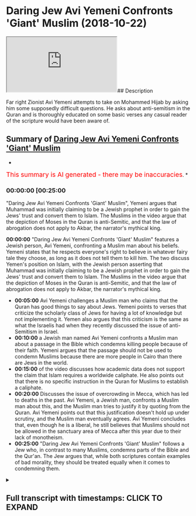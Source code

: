 # Daring Jew Avi Yemeni Confronts 'Giant' Muslim (2018-10-22)

<iframe loading='lazy' src='https://www.youtube.com/embed/h7Ak2oqNtQk'></iframe>## Description

Far right Zionist Avi Yemeni attempts to take on Mohammed Hijab by asking him some supposedly difficult questions. He asks about anti-semitism in the Quran and is thoroughly educated on some basic verses any casual reader of the scripture would have been aware of.

## Summary of [Daring Jew Avi Yemeni Confronts 'Giant' Muslim](https://www.youtube.com/watch?v=h7Ak2oqNtQk)

*

<span style="color:red; font-size:125%">This summary is AI generated - there may be inaccuracies</span>. *

### <a onclick="modifyYTiframeseektime('1500')">00:00:00 [00:25:00</a>

"Daring Jew Avi Yemeni Confronts 'Giant' Muslim", Yemeni argues that Muhammad was initially claiming to be a Jewish prophet in order to gain the Jews' trust and convert them to Islam. The Muslims in the video argue that the depiction of Moses in the Quran is anti-Semitic, and that the law of abrogation does not apply to Akbar, the narrator's mythical king.

**<a onclick="modifyYTiframeseektime('0')">00:00:00</a>**  "Daring Jew Avi Yemeni Confronts 'Giant' Muslim" features a Jewish person, Avi Yemeni, confronting a Muslim man about his beliefs. Yemeni states that he respects everyone's right to believe in whatever fairy tale they choose, as long as it does not tell them to kill him. The two discuss Yemen's position on Islam, with the Jewish person asserting that Muhammad was initially claiming to be a Jewish prophet in order to gain the Jews' trust and convert them to Islam. The Muslims in the video argue that the depiction of Moses in the Quran is anti-Semitic, and that the law of abrogation does not apply to Akbar, the narrator's mythical king.

* **<a onclick="modifyYTiframeseektime('300')">00:05:00</a>**  Avi Yemeni challenges a Muslim man who claims that the Quran has good things to say about Jews. Yemeni points to verses that criticize the scholarly class of Jews for having a lot of knowledge but not implementing it. Yemen also argues that this criticism is the same as what the Israelis had when they recently discussed the issue of anti-Semitism in Israel.
* **<a onclick="modifyYTiframeseektime('600')">00:10:00</a>**  a Jewish man named Avi Yemeni confronts a Muslim man about a passage in the Bible which condemns killing people because of their faith. Yemeni argues that the passage should not be used to condemn Muslims because there are more people in Cairo than there are Jews in the world.
* **<a onclick="modifyYTiframeseektime('900')">00:15:00</a>** of the video discusses how academic data does not support the claim that Islam requires a worldwide caliphate. He also points out that there is no specific instruction in the Quran for Muslims to establish a caliphate.
* **<a onclick="modifyYTiframeseektime('1200')">00:20:00</a>** Discusses the issue of overcrowding in Mecca, which has led to deaths in the past. Avi Yemeni, a Jewish man, confronts a Muslim man about this, and the Muslim man tries to justify it by quoting from the Quran. Avi Yemeni points out that this justification doesn't hold up under scrutiny, and the Muslim man eventually agrees. Avi Yemeni concludes that, even though he is a liberal, he still believes that Muslims should not be allowed in the sanctuary area of Mecca after this year due to their lack of monotheism.
* **<a onclick="modifyYTiframeseektime('1500')">00:25:00</a>**  "Daring Jew Avi Yemeni Confronts 'Giant' Muslim" follows a Jew who, in contrast to many Muslims, condemns parts of the Bible and the Qur'an. The Jew argues that, while both scriptures contain examples of bad morality, they should be treated equally when it comes to condemning them.

<details><summary><h2>Full transcript with timestamps: CLICK TO EXPAND</h2></summary>

<a onclick="modifyYTiframeseektime('8)')">0:00:08 okay sorry lame or um so yeah okay I've</a>
<a onclick="modifyYTiframeseektime('12)')">0:00:12 asked him a question yeah talk about one</a>
<a onclick="modifyYTiframeseektime('15)')">0:00:15 aspect I'm proud of my culture excellent</a>
<a onclick="modifyYTiframeseektime('17)')">0:00:17 time believe in God alright so you're so</a>
<a onclick="modifyYTiframeseektime('19)')">0:00:19 you're your Jewish person why not you're</a>
<a onclick="modifyYTiframeseektime('22)')">0:00:22 your Jew by I I respect everybody's</a>
<a onclick="modifyYTiframeseektime('26)')">0:00:26 right to believe him whatever fairy tale</a>
<a onclick="modifyYTiframeseektime('28)')">0:00:28 as long as your fairy tale doesn't tell</a>
<a onclick="modifyYTiframeseektime('30)')">0:00:30 you to kill me no problem so okay I</a>
<a onclick="modifyYTiframeseektime('33)')">0:00:33 haven't got a problem with that now I</a>
<a onclick="modifyYTiframeseektime('35)')">0:00:35 know where you are in terms of morality</a>
<a onclick="modifyYTiframeseektime('37)')">0:00:37 so in terms of objective morality we</a>
<a onclick="modifyYTiframeseektime('40)')">0:00:40 can't say that you have a definite set</a>
<a onclick="modifyYTiframeseektime('43)')">0:00:43 of moral principles that you adhere to</a>
<a onclick="modifyYTiframeseektime('46)')">0:00:46 or do you within judeo-christian values</a>
<a onclick="modifyYTiframeseektime('49)')">0:00:49 yep</a>
<a onclick="modifyYTiframeseektime('49)')">0:00:49 okay so you do accept for example the</a>
<a onclick="modifyYTiframeseektime('52)')">0:00:52 Old Testament as as divinely inspired on</a>
<a onclick="modifyYTiframeseektime('55)')">0:00:55 our values as Western civilization is</a>
<a onclick="modifyYTiframeseektime('58)')">0:00:58 founded on the Old Testament</a>
<a onclick="modifyYTiframeseektime('60)')">0:01:00 so in one way or another I do but there</a>
<a onclick="modifyYTiframeseektime('64)')">0:01:04 are parts of it that I find yeah I'm</a>
<a onclick="modifyYTiframeseektime('66)')">0:01:06 sorry I'm not sure what your what your</a>
<a onclick="modifyYTiframeseektime('68)')">0:01:08 particular stance is what I've seen you</a>
<a onclick="modifyYTiframeseektime('70)')">0:01:10 I see you in conjunction with Tommy</a>
<a onclick="modifyYTiframeseektime('73)')">0:01:13 Robinson that's how I got to know who</a>
<a onclick="modifyYTiframeseektime('74)')">0:01:14 you were</a>
<a onclick="modifyYTiframeseektime('75)')">0:01:15 that's what you kind of doing like a</a>
<a onclick="modifyYTiframeseektime('76)')">0:01:16 rush are you it Tommy as well I you</a>
<a onclick="modifyYTiframeseektime('78)')">0:01:18 match the cop or something yeah neither</a>
<a onclick="modifyYTiframeseektime('80)')">0:01:20 ambassador cop if you go back to the</a>
<a onclick="modifyYTiframeseektime('81)')">0:01:21 fray just on us on a public record but</a>
<a onclick="modifyYTiframeseektime('83)')">0:01:23 here's what I'll say to you is that yes</a>
<a onclick="modifyYTiframeseektime('85)')">0:01:25 I saw you in conjunction with that and</a>
<a onclick="modifyYTiframeseektime('86)')">0:01:26 what it seems I'm not sure you can</a>
<a onclick="modifyYTiframeseektime('88)')">0:01:28 obviously correct me if I'm wrong it</a>
<a onclick="modifyYTiframeseektime('89)')">0:01:29 seems to me that your position is is it</a>
<a onclick="modifyYTiframeseektime('91)')">0:01:31 anti Islam yeah yeah can I can I ask you</a>
<a onclick="modifyYTiframeseektime('95)')">0:01:35 I'm not sure and once again I'm just</a>
<a onclick="modifyYTiframeseektime('97)')">0:01:37 asking you to sortie okay no but yes</a>
<a onclick="modifyYTiframeseektime('103)')">0:01:43 yeah so I was gonna ask you them no bum</a>
<a onclick="modifyYTiframeseektime('106)')">0:01:46 if your if your position is anti Islam</a>
<a onclick="modifyYTiframeseektime('109)')">0:01:49 that's not a problem I mean by</a>
<a onclick="modifyYTiframeseektime('112)')">0:01:52 definition if you're something other</a>
<a onclick="modifyYTiframeseektime('114)')">0:01:54 than Muslim you're going to disagree</a>
<a onclick="modifyYTiframeseektime('115)')">0:01:55 with parts of Islam</a>
<a onclick="modifyYTiframeseektime('116)')">0:01:56 can I ask you specifically what do you</a>
<a onclick="modifyYTiframeseektime('119)')">0:01:59 find repugnant about Islam that you feel</a>
<a onclick="modifyYTiframeseektime('122)')">0:02:02 like you need to address the the</a>
<a onclick="modifyYTiframeseektime('124)')">0:02:04 anti-semitism okay go ahead so tell me</a>
<a onclick="modifyYTiframeseektime('127)')">0:02:07 what you want particularly say you're</a>
<a onclick="modifyYTiframeseektime('129)')">0:02:09 denying that Islam is anti-semitic well</a>
<a onclick="modifyYTiframeseektime('131)')">0:02:11 the thing is you'd have to look at the</a>
<a onclick="modifyYTiframeseektime('133)')">0:02:13 plan don't I got a medic I don't mean</a>
<a onclick="modifyYTiframeseektime('136)')">0:02:16 well Moses is a semi hi nice Jew hatred</a>
<a onclick="modifyYTiframeseektime('140)')">0:02:20 all right okay does the Quran declare</a>
<a onclick="modifyYTiframeseektime('143)')">0:02:23 hatred for Moses your Moses in the Quran</a>
<a onclick="modifyYTiframeseektime('146)')">0:02:26 is not the same as the Jewish noise no</a>
<a onclick="modifyYTiframeseektime('148)')">0:02:28 problem but he was a bunny inside he was</a>
<a onclick="modifyYTiframeseektime('150)')">0:02:30 a junior</a>
<a onclick="modifyYTiframeseektime('155)')">0:02:35 because Moses for us is the most</a>
<a onclick="modifyYTiframeseektime('157)')">0:02:37 commonly repeated oft repeated prophet</a>
<a onclick="modifyYTiframeseektime('159)')">0:02:39 in the whole of the Quran</a>
<a onclick="modifyYTiframeseektime('160)')">0:02:40 he's repeated in over 70% nominal sage</a>
<a onclick="modifyYTiframeseektime('162)')">0:02:42 said he was a Jewish prophet yes and and</a>
<a onclick="modifyYTiframeseektime('165)')">0:02:45 and you who the junior that Moses was</a>
<a onclick="modifyYTiframeseektime('167)')">0:02:47 but Muhammad in the beginning was</a>
<a onclick="modifyYTiframeseektime('169)')">0:02:49 claiming he was a Jewish prophet to try</a>
<a onclick="modifyYTiframeseektime('171)')">0:02:51 get the Jews on to convert no problem</a>
<a onclick="modifyYTiframeseektime('173)')">0:02:53 but why was he represented you reckon</a>
<a onclick="modifyYTiframeseektime('175)')">0:02:55 that the depiction of Moses in the Quran</a>
<a onclick="modifyYTiframeseektime('177)')">0:02:57 is is an anti-semitic one no ok thank</a>
<a onclick="modifyYTiframeseektime('182)')">0:03:02 you very much so then to answer your</a>
<a onclick="modifyYTiframeseektime('183)')">0:03:03 question then by extension</a>
<a onclick="modifyYTiframeseektime('185)')">0:03:05 I'll say one of the heroes of Islam is a</a>
<a onclick="modifyYTiframeseektime('187)')">0:03:07 Jew and not just one a new version that</a>
<a onclick="modifyYTiframeseektime('190)')">0:03:10 your version of I'm I'm with you by I'm</a>
<a onclick="modifyYTiframeseektime('194)')">0:03:14 just Oscar just answering your question</a>
<a onclick="modifyYTiframeseektime('195)')">0:03:15 right if we're looking at all of the</a>
<a onclick="modifyYTiframeseektime('197)')">0:03:17 Quran oh this is very lovely things</a>
<a onclick="modifyYTiframeseektime('198)')">0:03:18 about Jews the more of abrogation tells</a>
<a onclick="modifyYTiframeseektime('200)')">0:03:20 us that in the beginning he liked the</a>
<a onclick="modifyYTiframeseektime('202)')">0:03:22 Jews later when he realized Guzzi your</a>
<a onclick="modifyYTiframeseektime('206)')">0:03:26 prophet</a>
<a onclick="modifyYTiframeseektime('206)')">0:03:26 okay well that tell me where it says</a>
<a onclick="modifyYTiframeseektime('208)')">0:03:28 that in the beginning he liked the Jews</a>
<a onclick="modifyYTiframeseektime('209)')">0:03:29 and later Eden if you look at the</a>
<a onclick="modifyYTiframeseektime('211)')">0:03:31 historically but the plaque is by the</a>
<a onclick="modifyYTiframeseektime('213)')">0:03:33 way do you know the law of abrogation</a>
<a onclick="modifyYTiframeseektime('214)')">0:03:34 sorry sorry to cut you off there's a</a>
<a onclick="modifyYTiframeseektime('216)')">0:03:36 verse in chapter 2 verse hundred and six</a>
<a onclick="modifyYTiframeseektime('217)')">0:03:37 of the Quran - a from a it's a nun once</a>
<a onclick="modifyYTiframeseektime('219)')">0:03:39 you hand it to your Hyneman hell with</a>
<a onclick="modifyYTiframeseektime('220)')">0:03:40 you it only applies to a cam which are</a>
<a onclick="modifyYTiframeseektime('223)')">0:03:43 rulings it does not apply to Akbar which</a>
<a onclick="modifyYTiframeseektime('226)')">0:03:46 are narratives so here what you've</a>
<a onclick="modifyYTiframeseektime('227)')">0:03:47 talked about abrogation which is</a>
<a onclick="modifyYTiframeseektime('229)')">0:03:49 something people who don't know much</a>
<a onclick="modifyYTiframeseektime('230)')">0:03:50 about Islam I'm not trying to say</a>
<a onclick="modifyYTiframeseektime('231)')">0:03:51 specifically you use all the time the</a>
<a onclick="modifyYTiframeseektime('234)')">0:03:54 law obligation only applies to legal</a>
<a onclick="modifyYTiframeseektime('237)')">0:03:57 rulings it cannot apply it cannot they</a>
<a onclick="modifyYTiframeseektime('239)')">0:03:59 cannot be a narrative the there</a>
<a onclick="modifyYTiframeseektime('240)')">0:04:00 the rulings are pretty much fundamental</a>
<a onclick="modifyYTiframeseektime('243)')">0:04:03 to the rebate let's not do that Sharia</a>
<a onclick="modifyYTiframeseektime('246)')">0:04:06 problem I don't think you should be a</a>
<a onclick="modifyYTiframeseektime('252)')">0:04:12 lot of talk knows a quick question you</a>
<a onclick="modifyYTiframeseektime('254)')">0:04:14 can start this well that's that's a it's</a>
<a onclick="modifyYTiframeseektime('257)')">0:04:17 a similar view to Timothy and in the</a>
<a onclick="modifyYTiframeseektime('258)')">0:04:18 Bible which says that women are not</a>
<a onclick="modifyYTiframeseektime('259)')">0:04:19 allowed to talk in there in the church</a>
<a onclick="modifyYTiframeseektime('260)')">0:04:20 but I was going to say too much because</a>
<a onclick="modifyYTiframeseektime('262)')">0:04:22 you were saying Muhammad could be</a>
<a onclick="modifyYTiframeseektime('265)')">0:04:25 anti-semitic how do I say this not</a>
<a onclick="modifyYTiframeseektime('266)')">0:04:26 bombers and Christians beatitude</a>
<a onclick="modifyYTiframeseektime('268)')">0:04:28 everyone has the propensity to be let's</a>
<a onclick="modifyYTiframeseektime('275)')">0:04:35 keep this keep this going well I was</a>
<a onclick="modifyYTiframeseektime('276)')">0:04:36 going to say the Quran says something</a>
<a onclick="modifyYTiframeseektime('277)')">0:04:37 really interesting about Jewish people</a>
<a onclick="modifyYTiframeseektime('278)')">0:04:38 okay I'll tell you exactly what the</a>
<a onclick="modifyYTiframeseektime('280)')">0:04:40 Quran says in the summary now that</a>
<a onclick="modifyYTiframeseektime('281)')">0:04:41 interesting no no you're focusing on the</a>
<a onclick="modifyYTiframeseektime('284)')">0:04:44 boring plot the plot and brother are</a>
<a onclick="modifyYTiframeseektime('286)')">0:04:46 subjective well are you asking me a</a>
<a onclick="modifyYTiframeseektime('287)')">0:04:47 question which is scriptural in nature</a>
<a onclick="modifyYTiframeseektime('289)')">0:04:49 and I'm giving you the answer right the</a>
<a onclick="modifyYTiframeseektime('290)')">0:04:50 Quran it says mini al-kitab in chapter 3</a>
<a onclick="modifyYTiframeseektime('293)')">0:04:53 verse 75 that there are those of the</a>
<a onclick="modifyYTiframeseektime('296)')">0:04:56 Jews and the Christians that you can</a>
<a onclick="modifyYTiframeseektime('298)')">0:04:58 trust them and there are those who you</a>
<a onclick="modifyYTiframeseektime('300)')">0:05:00 can trust in another verse in the same</a>
<a onclick="modifyYTiframeseektime('301)')">0:05:01 surah it says later so I add they're not</a>
<a onclick="modifyYTiframeseektime('302)')">0:05:02 all the same</a>
<a onclick="modifyYTiframeseektime('303)')">0:05:03 that was the one first before it so in</a>
<a onclick="modifyYTiframeseektime('305)')">0:05:05 other words the Quran attitude towards</a>
<a onclick="modifyYTiframeseektime('307)')">0:05:07 Jews and Christians seems to be in line</a>
<a onclick="modifyYTiframeseektime('309)')">0:05:09 with its attitude towards Muslims</a>
<a onclick="modifyYTiframeseektime('311)')">0:05:11 because in the Quran chapter 35 of the</a>
<a onclick="modifyYTiframeseektime('313)')">0:05:13 Quran it says minimum volume all in</a>
<a onclick="modifyYTiframeseektime('315)')">0:05:15 every human who mocked us it and when</a>
<a onclick="modifyYTiframeseektime('316)')">0:05:16 whom shall become bill hey rod that's a</a>
<a onclick="modifyYTiframeseektime('319)')">0:05:19 hold on fear no problem so just just to</a>
<a onclick="modifyYTiframeseektime('321)')">0:05:21 keep going</a>
<a onclick="modifyYTiframeseektime('322)')">0:05:22 the Quran says that there are some</a>
<a onclick="modifyYTiframeseektime('324)')">0:05:24 Muslims who are oppressive to themselves</a>
<a onclick="modifyYTiframeseektime('326)')">0:05:26 and some of them which are on the middle</a>
<a onclick="modifyYTiframeseektime('328)')">0:05:28 path and those who are excel likewise</a>
<a onclick="modifyYTiframeseektime('331)')">0:05:31 the Quran says about the Jews and</a>
<a onclick="modifyYTiframeseektime('332)')">0:05:32 Christians they're not all the same</a>
<a onclick="modifyYTiframeseektime('333)')">0:05:33 there are some good of them and there</a>
<a onclick="modifyYTiframeseektime('335)')">0:05:35 are some bad of them likewise the quran</a>
<a onclick="modifyYTiframeseektime('337)')">0:05:37 makes that kind of has that sentiment to</a>
<a onclick="modifyYTiframeseektime('339)')">0:05:39 all of humankind that humankind you find</a>
<a onclick="modifyYTiframeseektime('341)')">0:05:41 good people and you find bite you find</a>
<a onclick="modifyYTiframeseektime('342)')">0:05:42 trustworthy and you find untrustful so I</a>
<a onclick="modifyYTiframeseektime('345)')">0:05:45 think if we're talking about the Quran</a>
<a onclick="modifyYTiframeseektime('346)')">0:05:46 what we need to do is we need to look at</a>
<a onclick="modifyYTiframeseektime('348)')">0:05:48 the text it's easy to say well Muslims</a>
<a onclick="modifyYTiframeseektime('351)')">0:05:51 believe in this in Muslim and I would</a>
<a onclick="modifyYTiframeseektime('352)')">0:05:52 agree with you avi right if you said to</a>
<a onclick="modifyYTiframeseektime('354)')">0:05:54 me look Muslims are anti-semitic I would</a>
<a onclick="modifyYTiframeseektime('356)')">0:05:56 say to some of the Muslims are</a>
<a onclick="modifyYTiframeseektime('358)')">0:05:58 anti-semitic</a>
<a onclick="modifyYTiframeseektime('359)')">0:05:59 now I did let's be honest yes a majority</a>
<a onclick="modifyYTiframeseektime('361)')">0:06:01 you've been on any Muslim forum online</a>
<a onclick="modifyYTiframeseektime('364)')">0:06:04 he might be right and depends on the</a>
<a onclick="modifyYTiframeseektime('366)')">0:06:06 location I'm from Egypt okay in Egypt</a>
<a onclick="modifyYTiframeseektime('369)')">0:06:09 anti</a>
<a onclick="modifyYTiframeseektime('370)')">0:06:10 I would say anti-semitism is the default</a>
<a onclick="modifyYTiframeseektime('372)')">0:06:12 position if you're not anti-semitic in</a>
<a onclick="modifyYTiframeseektime('374)')">0:06:14 Egypt it's irregular whether you're a</a>
<a onclick="modifyYTiframeseektime('376)')">0:06:16 nationalist or why is that it's because</a>
<a onclick="modifyYTiframeseektime('378)')">0:06:18 of I will tell you spread the whole the</a>
<a onclick="modifyYTiframeseektime('380)')">0:06:20 never else your question I can't my</a>
<a onclick="modifyYTiframeseektime('381)')">0:06:21 piece yes yes no it's not a sign is if</a>
<a onclick="modifyYTiframeseektime('383)')">0:06:23 I'm not saying that it's because of the</a>
<a onclick="modifyYTiframeseektime('384)')">0:06:24 wars i ensued should be in the rock 1967</a>
<a onclick="modifyYTiframeseektime('386)')">0:06:26 1973 these wars heights in the</a>
<a onclick="modifyYTiframeseektime('388)')">0:06:28 anti-semitism but then on the flip side</a>
<a onclick="modifyYTiframeseektime('391)')">0:06:31 the peace subject like the breaks it's</a>
<a onclick="modifyYTiframeseektime('393)')">0:06:33 called summaries no no no no problem but</a>
<a onclick="modifyYTiframeseektime('395)')">0:06:35 in no problem I I don't disagree with</a>
<a onclick="modifyYTiframeseektime('397)')">0:06:37 history right history isn't something</a>
<a onclick="modifyYTiframeseektime('399)')">0:06:39 which is that but what I'm saying to you</a>
<a onclick="modifyYTiframeseektime('401)')">0:06:41 is that on the flip side you know you do</a>
<a onclick="modifyYTiframeseektime('402)')">0:06:42 disagree with history because when it</a>
<a onclick="modifyYTiframeseektime('403)')">0:06:43 comes to Israel I've seen let's not done</a>
<a onclick="modifyYTiframeseektime('407)')">0:06:47 nothing that's not convolute the</a>
<a onclick="modifyYTiframeseektime('408)')">0:06:48 discussion I piggy but you can't you've</a>
<a onclick="modifyYTiframeseektime('409)')">0:06:49 made a pretty wrong statement that you</a>
<a onclick="modifyYTiframeseektime('412)')">0:06:52 don't you don't disagree with history</a>
<a onclick="modifyYTiframeseektime('414)')">0:06:54 but you actually do fundamentally maybe</a>
<a onclick="modifyYTiframeseektime('419)')">0:06:59 it's because of my compounded ignorance</a>
<a onclick="modifyYTiframeseektime('420)')">0:07:00 of vision you could you could illuminate</a>
<a onclick="modifyYTiframeseektime('422)')">0:07:02 and educate and edify no problem but</a>
<a onclick="modifyYTiframeseektime('424)')">0:07:04 what I'm saying to you is this having</a>
<a onclick="modifyYTiframeseektime('426)')">0:07:06 you have to we have to stick to the</a>
<a onclick="modifyYTiframeseektime('427)')">0:07:07 topic you saw you started off by talking</a>
<a onclick="modifyYTiframeseektime('429)')">0:07:09 about anti-semitism inves in the</a>
<a onclick="modifyYTiframeseektime('431)')">0:07:11 scriptures right yeah we talked about</a>
<a onclick="modifyYTiframeseektime('433)')">0:07:13 verses of the Quran which explicitly</a>
<a onclick="modifyYTiframeseektime('435)')">0:07:15 mentioned good things about Jewish</a>
<a onclick="modifyYTiframeseektime('437)')">0:07:17 people I'll tell you some that don't</a>
<a onclick="modifyYTiframeseektime('438)')">0:07:18 because I want to be balanced here I</a>
<a onclick="modifyYTiframeseektime('440)')">0:07:20 don't want to be you know unbalanced it</a>
<a onclick="modifyYTiframeseektime('442)')">0:07:22 talks about this Jewish scholarly class</a>
<a onclick="modifyYTiframeseektime('444)')">0:07:24 in chapter 62 of the Quran hey lar yeah</a>
<a onclick="modifyYTiframeseektime('446)')">0:07:26 I mean Luis Farah donkeys that have that</a>
<a onclick="modifyYTiframeseektime('449)')">0:07:29 have scriptures on their backs</a>
<a onclick="modifyYTiframeseektime('450)')">0:07:30 what does this mean the Quran makes a</a>
<a onclick="modifyYTiframeseektime('452)')">0:07:32 criticism about Jewish scholars that</a>
<a onclick="modifyYTiframeseektime('454)')">0:07:34 they have a lot of action they have a</a>
<a onclick="modifyYTiframeseektime('457)')">0:07:37 lot of knowledge it says they have a lot</a>
<a onclick="modifyYTiframeseektime('458)')">0:07:38 of knowledge but that they don't</a>
<a onclick="modifyYTiframeseektime('459)')">0:07:39 implement that knowledge and by the way</a>
<a onclick="modifyYTiframeseektime('461)')">0:07:41 it's really interesting about this</a>
<a onclick="modifyYTiframeseektime('462)')">0:07:42 criticism avi is that it's the same</a>
<a onclick="modifyYTiframeseektime('463)')">0:07:43 criticism that the Israelis had when</a>
<a onclick="modifyYTiframeseektime('465)')">0:07:45 recently I was looking at her out it's</a>
<a onclick="modifyYTiframeseektime('467)')">0:07:47 one of the Israeli newspapers that's</a>
<a onclick="modifyYTiframeseektime('469)')">0:07:49 right let's just be fair guys are it is</a>
<a onclick="modifyYTiframeseektime('471)')">0:07:51 not very is Rayleigh they and that's</a>
<a onclick="modifyYTiframeseektime('473)')">0:07:53 your position as a right-wing but it's a</a>
<a onclick="modifyYTiframeseektime('474)')">0:07:54 left-wing paper like very far live no</a>
<a onclick="modifyYTiframeseektime('476)')">0:07:56 problem but it is a paper in Israel</a>
<a onclick="modifyYTiframeseektime('478)')">0:07:58 hiding Jews no problem but they were</a>
<a onclick="modifyYTiframeseektime('480)')">0:08:00 talking about they were talking about</a>
<a onclick="modifyYTiframeseektime('481)')">0:08:01 something interesting there was at those</a>
<a onclick="modifyYTiframeseektime('482)')">0:08:02 two you okay maybe to me yes objective</a>
<a onclick="modifyYTiframeseektime('485)')">0:08:05 that was wrong was gonna say is that the</a>
<a onclick="modifyYTiframeseektime('487)')">0:08:07 scholarly class because the clerics</a>
<a onclick="modifyYTiframeseektime('490)')">0:08:10 referred to us the shah's in Israel yeah</a>
<a onclick="modifyYTiframeseektime('492)')">0:08:12 all of them in Parliament in the Knesset</a>
<a onclick="modifyYTiframeseektime('493)')">0:08:13 they refer to a shot but outside there's</a>
<a onclick="modifyYTiframeseektime('495)')">0:08:15 a strongly cause of Jewish people they</a>
<a onclick="modifyYTiframeseektime('497)')">0:08:17 have been criticized by their own</a>
<a onclick="modifyYTiframeseektime('498)')">0:08:18 community for being exempt from the Army</a>
<a onclick="modifyYTiframeseektime('501)')">0:08:21 yes Oh in fact the Quranic criticism of</a>
<a onclick="modifyYTiframeseektime('503)')">0:08:23 the of the scholarly class of Jews is</a>
<a onclick="modifyYTiframeseektime('505)')">0:08:25 the same as the Israeli one but you have</a>
<a onclick="modifyYTiframeseektime('506)')">0:08:26 a lot of knowledge but you don't have</a>
<a onclick="modifyYTiframeseektime('507)')">0:08:27 any action that you're not doing when</a>
<a onclick="modifyYTiframeseektime('509)')">0:08:29 you're trying to me why that had let's</a>
<a onclick="modifyYTiframeseektime('511)')">0:08:31 get back to the beginning that is it</a>
<a onclick="modifyYTiframeseektime('512)')">0:08:32 doesn't which yeah this one where it</a>
<a onclick="modifyYTiframeseektime('515)')">0:08:35 talks about yes and and it's not because</a>
<a onclick="modifyYTiframeseektime('517)')">0:08:37 I get the argument all the time that</a>
<a onclick="modifyYTiframeseektime('519)')">0:08:39 it's historic that's no historical is</a>
<a onclick="modifyYTiframeseektime('520)')">0:08:40 that one in the future yes absolutely</a>
<a onclick="modifyYTiframeseektime('522)')">0:08:42 this is we need to get rid of that no we</a>
<a onclick="modifyYTiframeseektime('524)')">0:08:44 don't need to get rid of that because</a>
<a onclick="modifyYTiframeseektime('525)')">0:08:45 what does have you for selling us in</a>
<a onclick="modifyYTiframeseektime('526)')">0:08:46 explicit terms is that there will be a</a>
<a onclick="modifyYTiframeseektime('529)')">0:08:49 war between Muslims and Jews by the way</a>
<a onclick="modifyYTiframeseektime('531)')">0:08:51 to be fair and clear at that particular</a>
<a onclick="modifyYTiframeseektime('533)')">0:08:53 time yes and this is an apocalyptic</a>
<a onclick="modifyYTiframeseektime('535)')">0:08:55 hadith was talking about in the end of</a>
<a onclick="modifyYTiframeseektime('537)')">0:08:57 times it's talking about in the day of</a>
<a onclick="modifyYTiframeseektime('538)')">0:08:58 judgment now there will be a war between</a>
<a onclick="modifyYTiframeseektime('540)')">0:09:00 Muslims and Jews or some Muslims and</a>
<a onclick="modifyYTiframeseektime('542)')">0:09:02 some juice and then the tree will die</a>
<a onclick="modifyYTiframeseektime('544)')">0:09:04 down a bit it doesn't say Sam no I'll</a>
<a onclick="modifyYTiframeseektime('549)')">0:09:09 tell you what it says in there anything</a>
<a onclick="modifyYTiframeseektime('550)')">0:09:10 it says that there's a tree called the</a>
<a onclick="modifyYTiframeseektime('551)')">0:09:11 hot  __  yep which is a tree it will</a>
<a onclick="modifyYTiframeseektime('554)')">0:09:14 become animate it's an inanimate</a>
<a onclick="modifyYTiframeseektime('555)')">0:09:15 creature which will come animate and it</a>
<a onclick="modifyYTiframeseektime('557)')">0:09:17 will help him facilitate and guide</a>
<a onclick="modifyYTiframeseektime('559)')">0:09:19 Muslims to be able to destroy that the</a>
<a onclick="modifyYTiframeseektime('561)')">0:09:21 Jewish enemy that's all it is at that</a>
<a onclick="modifyYTiframeseektime('563)')">0:09:23 particular time in the apocalyptic</a>
<a onclick="modifyYTiframeseektime('565)')">0:09:25 period not in this is not a hadith</a>
<a onclick="modifyYTiframeseektime('567)')">0:09:27 referencing yes like you said a passive</a>
<a onclick="modifyYTiframeseektime('569)')">0:09:29 and so what do you think you don't think</a>
<a onclick="modifyYTiframeseektime('573)')">0:09:33 we should get rid of that hadith that</a>
<a onclick="modifyYTiframeseektime('574)')">0:09:34 talks about well I'm killing Jews let me</a>
<a onclick="modifyYTiframeseektime('576)')">0:09:36 ask you a question right yes I don't</a>
<a onclick="modifyYTiframeseektime('577)')">0:09:37 I'll be completely honest with you I'm a</a>
<a onclick="modifyYTiframeseektime('579)')">0:09:39 traditionalist I'm a scriptural Eastwood</a>
<a onclick="modifyYTiframeseektime('581)')">0:09:41 which means fundamentally that I believe</a>
<a onclick="modifyYTiframeseektime('583)')">0:09:43 in the Quran and then I believe in the</a>
<a onclick="modifyYTiframeseektime('585)')">0:09:45 authentic Sunna so I wouldn't ever you</a>
<a onclick="modifyYTiframeseektime('587)')">0:09:47 would never catch me saying that we can</a>
<a onclick="modifyYTiframeseektime('588)')">0:09:48 get rid of any authentic hadith just to</a>
<a onclick="modifyYTiframeseektime('590)')">0:09:50 be completely honest but then I'll ask</a>
<a onclick="modifyYTiframeseektime('592)')">0:09:52 you a question</a>
<a onclick="modifyYTiframeseektime('592)')">0:09:52 you know Deuteronomy chapter 13 verses 6</a>
<a onclick="modifyYTiframeseektime('594)')">0:09:54 to 10 it says if you have someone in</a>
<a onclick="modifyYTiframeseektime('596)')">0:09:56 your home that were either a worker I'm</a>
<a onclick="modifyYTiframeseektime('599)')">0:09:59 saying in Arabic Apple you know but it</a>
<a onclick="modifyYTiframeseektime('601)')">0:10:01 says here let me just say if your</a>
<a onclick="modifyYTiframeseektime('603)')">0:10:03 brother or your your son or your</a>
<a onclick="modifyYTiframeseektime('604)')">0:10:04 daughter or your friend or your wife if</a>
<a onclick="modifyYTiframeseektime('607)')">0:10:07 they entrust you with something yes and</a>
<a onclick="modifyYTiframeseektime('609)')">0:10:09 they tell you enable to earlier Nora</a>
<a onclick="modifyYTiframeseektime('612)')">0:10:12 will worship other gods yes then kill</a>
<a onclick="modifyYTiframeseektime('614)')">0:10:14 them and stone them in their own homes</a>
<a onclick="modifyYTiframeseektime('616)')">0:10:16 now this is in the Bible that our Torah</a>
<a onclick="modifyYTiframeseektime('617)')">0:10:17 I can damn it you get rid of it ok</a>
<a onclick="modifyYTiframeseektime('620)')">0:10:20 fantastic now go I want you to be</a>
<a onclick="modifyYTiframeseektime('622)')">0:10:22 perfect</a>
<a onclick="modifyYTiframeseektime('622)')">0:10:22 he said he saw such a he said he</a>
<a onclick="modifyYTiframeseektime('624)')">0:10:24 condemns it if it in the Torah yes keep</a>
<a onclick="modifyYTiframeseektime('627)')">0:10:27 it in the toy yes get rid of it and</a>
<a onclick="modifyYTiframeseektime('629)')">0:10:29 happens it should be</a>
<a onclick="modifyYTiframeseektime('632)')">0:10:32 my job job complete you know why because</a>
<a onclick="modifyYTiframeseektime('636)')">0:10:36 for the first time I think in history in</a>
<a onclick="modifyYTiframeseektime('638)')">0:10:38 your life you've condemned the different</a>
<a onclick="modifyYTiframeseektime('640)')">0:10:40 scripture I'm very happy that now you've</a>
<a onclick="modifyYTiframeseektime('641)')">0:10:41 heard that I can get not easy no no no</a>
<a onclick="modifyYTiframeseektime('644)')">0:10:44 no I'm talking about scriptures in the</a>
<a onclick="modifyYTiframeseektime('645)')">0:10:45 sack with the silent IV listen to me</a>
<a onclick="modifyYTiframeseektime('647)')">0:10:47 happy have you perfect with the same</a>
<a onclick="modifyYTiframeseektime('649)')">0:10:49 vigor that you have against talking</a>
<a onclick="modifyYTiframeseektime('651)')">0:10:51 about the Quran and the hadith because</a>
<a onclick="modifyYTiframeseektime('653)')">0:10:53 of its what you would refer to as</a>
<a onclick="modifyYTiframeseektime('654)')">0:10:54 violent verses and we wouldn't disagree</a>
<a onclick="modifyYTiframeseektime('655)')">0:10:55 our final verse in the Quran I want you</a>
<a onclick="modifyYTiframeseektime('657)')">0:10:57 to use that same standard why I'm</a>
<a onclick="modifyYTiframeseektime('660)')">0:11:00 condemning the Bible in the Old</a>
<a onclick="modifyYTiframeseektime('661)')">0:11:01 Testament</a>
<a onclick="modifyYTiframeseektime('662)')">0:11:02 no but enough there's nothing because</a>
<a onclick="modifyYTiframeseektime('668)')">0:11:08 you don't see Jews killing Jews in the</a>
<a onclick="modifyYTiframeseektime('671)')">0:11:11 net or Jews killing Muslims in the name</a>
<a onclick="modifyYTiframeseektime('674)')">0:11:14 of the tour you don't say but it is just</a>
<a onclick="modifyYTiframeseektime('676)')">0:11:16 Muslims targeting Jews anytime this and</a>
<a onclick="modifyYTiframeseektime('679)')">0:11:19 he's a jihadi attack around the world</a>
<a onclick="modifyYTiframeseektime('681)')">0:11:21 okay now it's good and they get the Jews</a>
<a onclick="modifyYTiframeseektime('684)')">0:11:24 on the side of it I see what you're</a>
<a onclick="modifyYTiframeseektime('686)')">0:11:26 saying avi I appreciate your coming from</a>
<a onclick="modifyYTiframeseektime('689)')">0:11:29 there's two important problems one of</a>
<a onclick="modifyYTiframeseektime('691)')">0:11:31 them is according to Pew Muslims account</a>
<a onclick="modifyYTiframeseektime('693)')">0:11:33 for about 1.8 billion people which means</a>
<a onclick="modifyYTiframeseektime('697)')">0:11:37 that they're about one-quarter going on</a>
<a onclick="modifyYTiframeseektime('698)')">0:11:38 to according to them 2100 over one-third</a>
<a onclick="modifyYTiframeseektime('701)')">0:11:41 of the world's population will be Muslim</a>
<a onclick="modifyYTiframeseektime('702)')">0:11:42 one out of three people in the world</a>
<a onclick="modifyYTiframeseektime('704)')">0:11:44 will be Muslim according to me now let</a>
<a onclick="modifyYTiframeseektime('707)')">0:11:47 me just make the point and then you can</a>
<a onclick="modifyYTiframeseektime('709)')">0:11:49 you can now Jews account for about 30</a>
<a onclick="modifyYTiframeseektime('711)')">0:11:51 million people maximum there's maybe 20</a>
<a onclick="modifyYTiframeseektime('713)')">0:11:53 million that means to say that there are</a>
<a onclick="modifyYTiframeseektime('715)')">0:11:55 more people in Cairo and we're the</a>
<a onclick="modifyYTiframeseektime('717)')">0:11:57 chosen one</a>
<a onclick="modifyYTiframeseektime('718)')">0:11:58 no problem yeah you know now you're</a>
<a onclick="modifyYTiframeseektime('719)')">0:11:59 going to scripture with the chosen one</a>
<a onclick="modifyYTiframeseektime('720)')">0:12:00 no hey there are more people in Cairo</a>
<a onclick="modifyYTiframeseektime('723)')">0:12:03 than there are Jews in the whole world</a>
<a onclick="modifyYTiframeseektime('724)')">0:12:04 yep so it's a false comparison because</a>
<a onclick="modifyYTiframeseektime('726)')">0:12:06 if you have more people what did you say</a>
<a onclick="modifyYTiframeseektime('728)')">0:12:08 there's no baby yes yes about 20 million</a>
<a onclick="modifyYTiframeseektime('730)')">0:12:10 people in Cairo yeah so what I was gonna</a>
<a onclick="modifyYTiframeseektime('731)')">0:12:11 say is that it's a first comparison</a>
<a onclick="modifyYTiframeseektime('733)')">0:12:13 because when you come if you have let me</a>
<a onclick="modifyYTiframeseektime('736)')">0:12:16 just make a point then you can you can</a>
<a onclick="modifyYTiframeseektime('737)')">0:12:17 come back if you have two billion people</a>
<a onclick="modifyYTiframeseektime('739)')">0:12:19 you have two billion people in the world</a>
<a onclick="modifyYTiframeseektime('741)')">0:12:21 versus 20 million yeah you're definitely</a>
<a onclick="modifyYTiframeseektime('743)')">0:12:23 going to get more violence from the two</a>
<a onclick="modifyYTiframeseektime('744)')">0:12:24 billion whatever face they're frogeye so</a>
<a onclick="modifyYTiframeseektime('746)')">0:12:26 let me put this to you yes</a>
<a onclick="modifyYTiframeseektime('747)')">0:12:27 let's let's agree on a number a</a>
<a onclick="modifyYTiframeseektime('750)')">0:12:30 percentage of the two billion that</a>
<a onclick="modifyYTiframeseektime('752)')">0:12:32 jihadi violent jihadist what give me a</a>
<a onclick="modifyYTiframeseektime('755)')">0:12:35 number what</a>
<a onclick="modifyYTiframeseektime('756)')">0:12:36 and I'm sorry I can't give you that I</a>
<a onclick="modifyYTiframeseektime('759)')">0:12:39 don't know I don't know let's say let's</a>
<a onclick="modifyYTiframeseektime('762)')">0:12:42 say 1% nope report doesn't shine well</a>
<a onclick="modifyYTiframeseektime('768)')">0:12:48 okay let's get actual Isaac's point my</a>
<a onclick="modifyYTiframeseektime('771)')">0:12:51 point here is that it's not the gross</a>
<a onclick="modifyYTiframeseektime('775)')">0:12:55 number that counts</a>
<a onclick="modifyYTiframeseektime('776)')">0:12:56 yes it's the fact that in no other</a>
<a onclick="modifyYTiframeseektime('778)')">0:12:58 religion in no other religion do you</a>
<a onclick="modifyYTiframeseektime('780)')">0:13:00 have even the matching percentage that</a>
<a onclick="modifyYTiframeseektime('783)')">0:13:03 is killing and targeting others in the</a>
<a onclick="modifyYTiframeseektime('786)')">0:13:06 name of the religion so also happy</a>
<a onclick="modifyYTiframeseektime('789)')">0:13:09 what's the source for that what source</a>
<a onclick="modifyYTiframeseektime('790)')">0:13:10 you have what evidence you have for this</a>
<a onclick="modifyYTiframeseektime('792)')">0:13:12 for what for the point you've just made</a>
<a onclick="modifyYTiframeseektime('794)')">0:13:14 because I can give you evidence just</a>
<a onclick="modifyYTiframeseektime('796)')">0:13:16 from why I'm gonna say to you that's a</a>
<a onclick="modifyYTiframeseektime('801)')">0:13:21 not an academic way of making I don't</a>
<a onclick="modifyYTiframeseektime('804)')">0:13:24 need you to give me academia there is no</a>
<a onclick="modifyYTiframeseektime('817)')">0:13:37 there is sure love the biggest point</a>
<a onclick="modifyYTiframeseektime('821)')">0:13:41 don't have any reason no other religion</a>
<a onclick="modifyYTiframeseektime('823)')">0:13:43 ah yes Jews we get that no problem yes</a>
<a onclick="modifyYTiframeseektime('827)')">0:13:47 and obviously there are gonna be many</a>
<a onclick="modifyYTiframeseektime('829)')">0:13:49 more violent ones because the numbers</a>
<a onclick="modifyYTiframeseektime('831)')">0:13:51 but percentage come back so you have</a>
<a onclick="modifyYTiframeseektime('834)')">0:13:54 capita yes because there is no</a>
<a onclick="modifyYTiframeseektime('835)')">0:13:55 fundamental thing that teaches any other</a>
<a onclick="modifyYTiframeseektime('837)')">0:13:57 religion to know probably I will tell</a>
<a onclick="modifyYTiframeseektime('839)')">0:13:59 you something right if you look at the</a>
<a onclick="modifyYTiframeseektime('841)')">0:14:01 book of Deuteronomy chapter 31 verses 18</a>
<a onclick="modifyYTiframeseektime('844)')">0:14:04 and verses 32 it's very clear that there</a>
<a onclick="modifyYTiframeseektime('847)')">0:14:07 is a there is a very clear command to</a>
<a onclick="modifyYTiframeseektime('849)')">0:14:09 Moses to go into the village and the</a>
<a onclick="modifyYTiframeseektime('851)')">0:14:11 Canaanite yes to go into the village if</a>
<a onclick="modifyYTiframeseektime('853)')">0:14:13 the Canaanites were here today virgins</a>
<a onclick="modifyYTiframeseektime('858)')">0:14:18 and take them as slaves exceptions very</a>
<a onclick="modifyYTiframeseektime('860)')">0:14:20 easily becoming predated Islam maybe</a>
<a onclick="modifyYTiframeseektime('866)')">0:14:26 yeah once thank you take the bottles all</a>
<a onclick="modifyYTiframeseektime('869)')">0:14:29 know if it's historically happened is</a>
<a onclick="modifyYTiframeseektime('872)')">0:14:32 right I condemn it it's a commander's</a>
<a onclick="modifyYTiframeseektime('874)')">0:14:34 come on from God</a>
<a onclick="modifyYTiframeseektime('875)')">0:14:35 according to the juice now if they were</a>
<a onclick="modifyYTiframeseektime('877)')">0:14:37 kind of Knights today as yes I'm Alec</a>
<a onclick="modifyYTiframeseektime('879)')">0:14:39 you're talking about the UM Alec people</a>
<a onclick="modifyYTiframeseektime('880)')">0:14:40 Islam</a>
<a onclick="modifyYTiframeseektime('882)')">0:14:42 if you're taught if they existed today</a>
<a onclick="modifyYTiframeseektime('884)')">0:14:44 and Jews were targeting him I will be at</a>
<a onclick="modifyYTiframeseektime('888)')">0:14:48 the front condemning him okay I like</a>
<a onclick="modifyYTiframeseektime('890)')">0:14:50 that okay so let me go back see if you</a>
<a onclick="modifyYTiframeseektime('893)')">0:14:53 relevant it doesn't you know I</a>
<a onclick="modifyYTiframeseektime('895)')">0:14:55 appreciate you're  __  tall it's</a>
<a onclick="modifyYTiframeseektime('896)')">0:14:56 annoying I'm coming back so you go back</a>
<a onclick="modifyYTiframeseektime('900)')">0:15:00 to the social extrapolation in terms of</a>
<a onclick="modifyYTiframeseektime('902)')">0:15:02 in terms of raw data</a>
<a onclick="modifyYTiframeseektime('904)')">0:15:04 okay raw data that we have in front of</a>
<a onclick="modifyYTiframeseektime('905)')">0:15:05 mining yep in terms of raw data that we</a>
<a onclick="modifyYTiframeseektime('909)')">0:15:09 pay for that coffee</a>
<a onclick="modifyYTiframeseektime('911)')">0:15:11 oddly please think in the continuum</a>
<a onclick="modifyYTiframeseektime('913)')">0:15:13 idlis Ali please in terms of raw data</a>
<a onclick="modifyYTiframeseektime('916)')">0:15:16 that we have in front of us according to</a>
<a onclick="modifyYTiframeseektime('919)')">0:15:19 that according to Daniel Pape who wrote</a>
<a onclick="modifyYTiframeseektime('922)')">0:15:22 a book dying to in looking at the period</a>
<a onclick="modifyYTiframeseektime('924)')">0:15:24 of time from 1980 up until it goes 2001</a>
<a onclick="modifyYTiframeseektime('928)')">0:15:28 was the thirty-year period II looked at</a>
<a onclick="modifyYTiframeseektime('929)')">0:15:29 ya and it's probably regarding academics</a>
<a onclick="modifyYTiframeseektime('931)')">0:15:31 is probably the most accurate survey of</a>
<a onclick="modifyYTiframeseektime('933)')">0:15:33 suicide bombers in in the in the in the</a>
<a onclick="modifyYTiframeseektime('935)')">0:15:35 modern period and he said that in terms</a>
<a onclick="modifyYTiframeseektime('937)')">0:15:37 of ratio the number one group of people</a>
<a onclick="modifyYTiframeseektime('940)')">0:15:40 that did suicide bombing was the Tamil</a>
<a onclick="modifyYTiframeseektime('942)')">0:15:42 Tigers that's that's his finding right</a>
<a onclick="modifyYTiframeseektime('944)')">0:15:44 why he's was easy to put him what what</a>
<a onclick="modifyYTiframeseektime('946)')">0:15:46 years what what he looks from 1980 until</a>
<a onclick="modifyYTiframeseektime('948)')">0:15:48 another pure 2005 I think in 1982</a>
<a onclick="modifyYTiframeseektime('950)')">0:15:50 telephone which is about 25 years yeah</a>
<a onclick="modifyYTiframeseektime('951)')">0:15:51 so he looked at that period of time</a>
<a onclick="modifyYTiframeseektime('953)')">0:15:53 which is pre obviously 911 and post yeah</a>
<a onclick="modifyYTiframeseektime('957)')">0:15:57 yeah ok so here we're looking at very so</a>
<a onclick="modifyYTiframeseektime('960)')">0:16:00 here the point is this is that when we</a>
<a onclick="modifyYTiframeseektime('961)')">0:16:01 look at the academic data</a>
<a onclick="modifyYTiframeseektime('962)')">0:16:02 yeah it doesn't substantiate your claim</a>
<a onclick="modifyYTiframeseektime('964)')">0:16:04 it does because the Tamil Tigers and I</a>
<a onclick="modifyYTiframeseektime('968)')">0:16:08 condemn any any do you know Ravi do you</a>
<a onclick="modifyYTiframeseektime('971)')">0:16:11 know I've done all of you today yes but</a>
<a onclick="modifyYTiframeseektime('974)')">0:16:14 the Tigers in a specific warzone is not</a>
<a onclick="modifyYTiframeseektime('978)')">0:16:18 a suicide bomb in assess the war no I'm</a>
<a onclick="modifyYTiframeseektime('981)')">0:16:21 condemning it no problem but what I'm</a>
<a onclick="modifyYTiframeseektime('982)')">0:16:22 saying is the reason why you don't see</a>
<a onclick="modifyYTiframeseektime('984)')">0:16:24 me out there taking up the cause of the</a>
<a onclick="modifyYTiframeseektime('987)')">0:16:27 time because the fact is they are no</a>
<a onclick="modifyYTiframeseektime('989)')">0:16:29 threat to us</a>
<a onclick="modifyYTiframeseektime('990)')">0:16:30 here in the West ok so your focus is</a>
<a onclick="modifyYTiframeseektime('993)')">0:16:33 that which is a threat it was your</a>
<a onclick="modifyYTiframeseektime('995)')">0:16:35 religion call the fundamental basis of</a>
<a onclick="modifyYTiframeseektime('999)')">0:16:39 it is an Islamic caliphate worldwide</a>
<a onclick="modifyYTiframeseektime('1002)')">0:16:42 okay no they believed that one day</a>
<a onclick="modifyYTiframeseektime('1004)')">0:16:44 that's your interpretation of that no</a>
<a onclick="modifyYTiframeseektime('1005)')">0:16:45 what are you denying that yeah</a>
<a onclick="modifyYTiframeseektime('1007)')">0:16:47 and the night that I don't think the</a>
<a onclick="modifyYTiframeseektime('1008)')">0:16:48 fundamental no no I'm sorry</a>
<a onclick="modifyYTiframeseektime('1012)')">0:16:52 okay fine not fundamental do you believe</a>
<a onclick="modifyYTiframeseektime('1014)')">0:16:54 no no I I believe that the fundamental</a>
<a onclick="modifyYTiframeseektime('1017)')">0:16:57 message of Islam no no forget the word</a>
<a onclick="modifyYTiframeseektime('1019)')">0:16:59 fundamental like it I can see what yes</a>
<a onclick="modifyYTiframeseektime('1021)')">0:17:01 yes I will tell you clearly right I will</a>
<a onclick="modifyYTiframeseektime('1024)')">0:17:04 tell you clearly that I will tell you</a>
<a onclick="modifyYTiframeseektime('1027)')">0:17:07 clearly lack I will tell you clearly</a>
<a onclick="modifyYTiframeseektime('1029)')">0:17:09 there is no there was no specific</a>
<a onclick="modifyYTiframeseektime('1033)')">0:17:13 instruction in the Quran and I dare</a>
<a onclick="modifyYTiframeseektime('1035)')">0:17:15 anyone to define me there is no specific</a>
<a onclick="modifyYTiframeseektime('1037)')">0:17:17 instruction in the Quran telling</a>
<a onclick="modifyYTiframeseektime('1039)')">0:17:19 ordinary Muslim laymen to establish a</a>
<a onclick="modifyYTiframeseektime('1042)')">0:17:22 caliphate and you can get you can give</a>
<a onclick="modifyYTiframeseektime('1043)')">0:17:23 me the opposite so what I'm asking fine</a>
<a onclick="modifyYTiframeseektime('1050)')">0:17:30 so yours you're denying yes I'm I'm not</a>
<a onclick="modifyYTiframeseektime('1061)')">0:17:41 denying the existence of a Caliphate</a>
<a onclick="modifyYTiframeseektime('1062)')">0:17:42 historically no no no there's a need for</a>
<a onclick="modifyYTiframeseektime('1064)')">0:17:44 it or the need for it advantage of it I</a>
<a onclick="modifyYTiframeseektime('1068)')">0:17:48 didn't ever say that right in the Quran</a>
<a onclick="modifyYTiframeseektime('1070)')">0:17:50 it says you after your message yes one</a>
<a onclick="modifyYTiframeseektime('1074)')">0:17:54 of I'm not gonna use the word</a>
<a onclick="modifyYTiframeseektime('1075)')">0:17:55 fundamental so what you wanna well</a>
<a onclick="modifyYTiframeseektime('1077)')">0:17:57 what's the message from an objective one</a>
<a onclick="modifyYTiframeseektime('1079)')">0:17:59 of the things within Islam is to create</a>
<a onclick="modifyYTiframeseektime('1082)')">0:18:02 everybody's are gonna have an active</a>
<a onclick="modifyYTiframeseektime('1084)')">0:18:04 role every you know you saw like honey I</a>
<a onclick="modifyYTiframeseektime('1086)')">0:18:06 mean here the stream has to have okay</a>
<a onclick="modifyYTiframeseektime('1089)')">0:18:09 whether it's through violent jihad that</a>
<a onclick="modifyYTiframeseektime('1097)')">0:18:17 the world needs to become a worldwide</a>
<a onclick="modifyYTiframeseektime('1099)')">0:18:19 Caliphate well absolutely not I don't</a>
<a onclick="modifyYTiframeseektime('1102)')">0:18:22 think that Sharia law should be imposed</a>
<a onclick="modifyYTiframeseektime('1103)')">0:18:23 on everywhere every person especially</a>
<a onclick="modifyYTiframeseektime('1105)')">0:18:25 non-muslims and the evidence affair and</a>
<a onclick="modifyYTiframeseektime('1106)')">0:18:26 the evidence of that is in the Quran you</a>
<a onclick="modifyYTiframeseektime('1108)')">0:18:28 know that the Quran says like Rafi</a>
<a onclick="modifyYTiframeseektime('1109)')">0:18:29 knocked away in the rostrum in Hawaii</a>
<a onclick="modifyYTiframeseektime('1111)')">0:18:31 that there's no compulsion in religion</a>
<a onclick="modifyYTiframeseektime('1112)')">0:18:32 and when it talks about imposing the</a>
<a onclick="modifyYTiframeseektime('1114)')">0:18:34 jewsí on the I'm getting there before</a>
<a onclick="modifyYTiframeseektime('1116)')">0:18:36 you get them yeah anyways happy let's</a>
<a onclick="modifyYTiframeseektime('1121)')">0:18:41 keep y'all have you was gonna say to you</a>
<a onclick="modifyYTiframeseektime('1124)')">0:18:44 is that when it's all about imposing the</a>
<a onclick="modifyYTiframeseektime('1125)')">0:18:45 jizya on Jewish people and Christian</a>
<a onclick="modifyYTiframeseektime('1127)')">0:18:47 people in Chapter 9 verse 29 if you look</a>
<a onclick="modifyYTiframeseektime('1129)')">0:18:49 at the top seed or the exegesis of one</a>
<a onclick="modifyYTiframeseektime('1132)')">0:18:52 person could a Lakota be he says about</a>
<a onclick="modifyYTiframeseektime('1135)')">0:18:55 this</a>
<a onclick="modifyYTiframeseektime('1136)')">0:18:56 when you import jizya is just a tax 90</a>
<a onclick="modifyYTiframeseektime('1139)')">0:18:59 okay tell me the opposite the G the tax</a>
<a onclick="modifyYTiframeseektime('1141)')">0:19:01 is a part of it for the second-class</a>
<a onclick="modifyYTiframeseektime('1143)')">0:19:03 citizen on every level okay hold on okay</a>
<a onclick="modifyYTiframeseektime('1145)')">0:19:05 Mike Mike family everything well you</a>
<a onclick="modifyYTiframeseektime('1148)')">0:19:08 know you know that you know how to build</a>
<a onclick="modifyYTiframeseektime('1159)')">0:19:19 churches synagogues are his right to an</a>
<a onclick="modifyYTiframeseektime('1163)')">0:19:23 extent you're talking about the Arabian</a>
<a onclick="modifyYTiframeseektime('1165)')">0:19:25 Peninsula okay yes talking about the</a>
<a onclick="modifyYTiframeseektime('1167)')">0:19:27 idea of being a dhimmi</a>
<a onclick="modifyYTiframeseektime('1171)')">0:19:31 in in the Arabian plate in the Arabian</a>
<a onclick="modifyYTiframeseektime('1174)')">0:19:34 Peninsula there were specific commands</a>
<a onclick="modifyYTiframeseektime('1176)')">0:19:36 that yeah you can't build a church in</a>
<a onclick="modifyYTiframeseektime('1177)')">0:19:37 the area because look people say you're</a>
<a onclick="modifyYTiframeseektime('1180)')">0:19:40 not even allowed to go into Mecca as a</a>
<a onclick="modifyYTiframeseektime('1181)')">0:19:41 non-muslim did you know this uh-huh I</a>
<a onclick="modifyYTiframeseektime('1183)')">0:19:43 neither let me tell you why okay do you</a>
<a onclick="modifyYTiframeseektime('1186)')">0:19:46 know that in Mecca now and when we go</a>
<a onclick="modifyYTiframeseektime('1188)')">0:19:48 there now yeah I've been there you know</a>
<a onclick="modifyYTiframeseektime('1189)')">0:19:49 I got video online if you want to see me</a>
<a onclick="modifyYTiframeseektime('1191)')">0:19:51 going to Mecca interesting can I come</a>
<a onclick="modifyYTiframeseektime('1192)')">0:19:52 with you to Mecca no yeah unless you yes</a>
<a onclick="modifyYTiframeseektime('1195)')">0:19:55 you can actually on one condition</a>
<a onclick="modifyYTiframeseektime('1197)')">0:19:57 now let me tell you something right</a>
<a onclick="modifyYTiframeseektime('1201)')">0:20:01 it's a city which is quite small there's</a>
<a onclick="modifyYTiframeseektime('1202)')">0:20:02 about 3 million people that go there</a>
<a onclick="modifyYTiframeseektime('1204)')">0:20:04 every year yeah now people die being</a>
<a onclick="modifyYTiframeseektime('1206)')">0:20:06 trampled over and things like yeah and</a>
<a onclick="modifyYTiframeseektime('1208)')">0:20:08 the reason why they died is because of</a>
<a onclick="modifyYTiframeseektime('1209)')">0:20:09 overpopulation overcrowding way to</a>
<a onclick="modifyYTiframeseektime('1218)')">0:20:18 justify every sorry let me tell me let</a>
<a onclick="modifyYTiframeseektime('1245)')">0:20:45 me make your life easier I'll give you a</a>
<a onclick="modifyYTiframeseektime('1247)')">0:20:47 verse in the Quran that gives you a</a>
<a onclick="modifyYTiframeseektime('1248)')">0:20:48 reason yes it says in the Melman Melman</a>
<a onclick="modifyYTiframeseektime('1251)')">0:20:51 sure clean energy soon fell a horrible</a>
<a onclick="modifyYTiframeseektime('1253)')">0:20:53 Masjid al-haram about the a Mahathir it</a>
<a onclick="modifyYTiframeseektime('1255)')">0:20:55 says that the certainly the polytheists</a>
<a onclick="modifyYTiframeseektime('1257)')">0:20:57 are impure</a>
<a onclick="modifyYTiframeseektime('1258)')">0:20:58 so they should not be allowed in the</a>
<a onclick="modifyYTiframeseektime('1260)')">0:21:00 sanctuary after this year what does it</a>
<a onclick="modifyYTiframeseektime('1262)')">0:21:02 mean to be impure as a policy there's</a>
<a onclick="modifyYTiframeseektime('1264)')">0:21:04 two opinions one opinion is that they</a>
<a onclick="modifyYTiframeseektime('1266)')">0:21:06 are impure</a>
<a onclick="modifyYTiframeseektime('1267)')">0:21:07 in the sense that they they are not</a>
<a onclick="modifyYTiframeseektime('1268)')">0:21:08 Muslims they are not monotheists and</a>
<a onclick="modifyYTiframeseektime('1270)')">0:21:10 this is the strongest opinion so someone</a>
<a onclick="modifyYTiframeseektime('1272)')">0:21:12 who does not have monotheism should not</a>
<a onclick="modifyYTiframeseektime('1275)')">0:21:15 come into the sanctuary where there is</a>
<a onclick="modifyYTiframeseektime('1277)')">0:21:17 monotheism this is the explanation I</a>
<a onclick="modifyYTiframeseektime('1279)')">0:21:19 apologize about it saying that this</a>
<a onclick="modifyYTiframeseektime('1282)')">0:21:22 particular sanctuary</a>
<a onclick="modifyYTiframeseektime('1318)')">0:21:58 I'm not a liberal brother I have you</a>
<a onclick="modifyYTiframeseektime('1321)')">0:22:01 look at me look at me</a>
<a onclick="modifyYTiframeseektime('1322)')">0:22:02 I'm not a philosophical liberal yeah so</a>
<a onclick="modifyYTiframeseektime('1324)')">0:22:04 in my estimation if this goes no problem</a>
<a onclick="modifyYTiframeseektime('1363)')">0:22:43 here's why I say to you guys and I want</a>
<a onclick="modifyYTiframeseektime('1364)')">0:22:44 to say openly I don't want to seem like</a>
<a onclick="modifyYTiframeseektime('1365)')">0:22:45 an apologist I'm going to give you their</a>
<a onclick="modifyYTiframeseektime('1368)')">0:22:48 hand like an apple and I'm very funny</a>
<a onclick="modifyYTiframeseektime('1373)')">0:22:53 here's what I'll say to them yeah I'll</a>
<a onclick="modifyYTiframeseektime('1375)')">0:22:55 say to you generally speaking number one</a>
<a onclick="modifyYTiframeseektime('1377)')">0:22:57 my premise is not philosophical</a>
<a onclick="modifyYTiframeseektime('1378)')">0:22:58 liberalism so if you think that there</a>
<a onclick="modifyYTiframeseektime('1381)')">0:23:01 are some things because you said</a>
<a onclick="modifyYTiframeseektime('1382)')">0:23:02 yourself I believe in like the</a>
<a onclick="modifyYTiframeseektime('1383)')">0:23:03 judeo-christian Western you say usually</a>
<a onclick="modifyYTiframeseektime('1385)')">0:23:05 use the word Western a philosophical</a>
<a onclick="modifyYTiframeseektime('1387)')">0:23:07 framework I don't believe in that I</a>
<a onclick="modifyYTiframeseektime('1389)')">0:23:09 believe in that why do you leave me out</a>
<a onclick="modifyYTiframeseektime('1390)')">0:23:10 now I don't need to believe in that to</a>
<a onclick="modifyYTiframeseektime('1392)')">0:23:12 live it</a>
<a onclick="modifyYTiframeseektime('1395)')">0:23:15 brother please let me let me let me let</a>
<a onclick="modifyYTiframeseektime('1397)')">0:23:17 me correct him join yes</a>
<a onclick="modifyYTiframeseektime('1399)')">0:23:19 Ivy according to liberalism itself I can</a>
<a onclick="modifyYTiframeseektime('1402)')">0:23:22 believe in whatever I won so long as I</a>
<a onclick="modifyYTiframeseektime('1404)')">0:23:24 don't harm you you know what I love</a>
<a onclick="modifyYTiframeseektime('1405)')">0:23:25 about that is yes use Weston ideals -</a>
<a onclick="modifyYTiframeseektime('1408)')">0:23:28 yes justify IV no problem I'm gonna say</a>
<a onclick="modifyYTiframeseektime('1416)')">0:23:36 to you if you are true liberal yes</a>
<a onclick="modifyYTiframeseektime('1417)')">0:23:37 I'm not real able also wherever you are</a>
<a onclick="modifyYTiframeseektime('1419)')">0:23:39 I don't care if you if you believe in</a>
<a onclick="modifyYTiframeseektime('1420)')">0:23:40 philosophical liberalism what is your</a>
<a onclick="modifyYTiframeseektime('1421)')">0:23:41 base why is your parent so am I speaking</a>
<a onclick="modifyYTiframeseektime('1422)')">0:23:42 to you seem to be just hiding if you</a>
<a onclick="modifyYTiframeseektime('1424)')">0:23:44 live in the West</a>
<a onclick="modifyYTiframeseektime('1425)')">0:23:45 yes wisdom values that I said well</a>
<a onclick="modifyYTiframeseektime('1428)')">0:23:48 Weston values are liberalism as far as</a>
<a onclick="modifyYTiframeseektime('1430)')">0:23:50 I'm present okay fine no so frequently</a>
<a onclick="modifyYTiframeseektime('1432)')">0:23:52 is now you don't accept him yes no I</a>
<a onclick="modifyYTiframeseektime('1434)')">0:23:54 don't accept that is an ultimate truth</a>
<a onclick="modifyYTiframeseektime('1437)')">0:23:57 especially outcome first his Lanka no</a>
<a onclick="modifyYTiframeseektime('1439)')">0:23:59 doubt about it in my mind</a>
<a onclick="modifyYTiframeseektime('1440)')">0:24:00 no da ba Dei my ya know da ba de in my</a>
<a onclick="modifyYTiframeseektime('1444)')">0:24:04 mind I will say can you understand why</a>
<a onclick="modifyYTiframeseektime('1446)')">0:24:06 people want to say to you then get out</a>
<a onclick="modifyYTiframeseektime('1499)')">0:24:59 my hobby</a>
<a onclick="modifyYTiframeseektime('1507)')">0:25:07 listen to me here's why else is my final</a>
<a onclick="modifyYTiframeseektime('1513)')">0:25:13 step I'm gonna live up to this right I'm</a>
<a onclick="modifyYTiframeseektime('1516)')">0:25:16 gonna I'm gonna say to you that me if</a>
<a onclick="modifyYTiframeseektime('1519)')">0:25:19 you're gonna talk to on a philosophical</a>
<a onclick="modifyYTiframeseektime('1520)')">0:25:20 level and you want to see what parts of</a>
<a onclick="modifyYTiframeseektime('1522)')">0:25:22 the Koran we should pour on court take</a>
<a onclick="modifyYTiframeseektime('1524)')">0:25:24 out I am only concerned all I'm only</a>
<a onclick="modifyYTiframeseektime('1527)')">0:25:27 concerned with my discourse yes about</a>
<a onclick="modifyYTiframeseektime('1529)')">0:25:29 statements and questions which have</a>
<a onclick="modifyYTiframeseektime('1532)')">0:25:32 creedal disproving implications okay now</a>
<a onclick="modifyYTiframeseektime('1536)')">0:25:36 if you don't have anything like all</a>
<a onclick="modifyYTiframeseektime('1537)')">0:25:37 you're doing now is applying liberal</a>
<a onclick="modifyYTiframeseektime('1539)')">0:25:39 Western value judgments and say I don't</a>
<a onclick="modifyYTiframeseektime('1541)')">0:25:41 like this that's to be on I haven't</a>
<a onclick="modifyYTiframeseektime('1546)')">0:25:46 disagreed with you on that one</a>
<a onclick="modifyYTiframeseektime('1547)')">0:25:47 while say Chu is this if it doesn't have</a>
<a onclick="modifyYTiframeseektime('1550)')">0:25:50 treat all this point being is here's</a>
<a onclick="modifyYTiframeseektime('1565)')">0:26:05 here's why I think you should stand</a>
<a onclick="modifyYTiframeseektime('1566)')">0:26:06 I appreciate two things you done today</a>
<a onclick="modifyYTiframeseektime('1568)')">0:26:08 yes you condemned parts of the Old</a>
<a onclick="modifyYTiframeseektime('1570)')">0:26:10 Testament based on your idea of morality</a>
<a onclick="modifyYTiframeseektime('1572)')">0:26:12 yeah that's good</a>
<a onclick="modifyYTiframeseektime('1573)')">0:26:13 you're you condemned parts off in</a>
<a onclick="modifyYTiframeseektime('1575)')">0:26:15 general the Bible right and you said</a>
<a onclick="modifyYTiframeseektime('1576)')">0:26:16 that is relevant also the rabbi he said</a>
<a onclick="modifyYTiframeseektime('1580)')">0:26:20 so here is not it's not you by religion</a>
<a onclick="modifyYTiframeseektime('1583)')">0:26:23 here's the point here's the point why I</a>
<a onclick="modifyYTiframeseektime('1585)')">0:26:25 think you should do I advise you if you</a>
<a onclick="modifyYTiframeseektime('1587)')">0:26:27 want to apply a morally coherent</a>
<a onclick="modifyYTiframeseektime('1589)')">0:26:29 standard yeah you should be as active</a>
<a onclick="modifyYTiframeseektime('1591)')">0:26:31 you should be as active you should be</a>
<a onclick="modifyYTiframeseektime('1595)')">0:26:35 can you give away</a>
<a onclick="modifyYTiframeseektime('1599)')">0:26:39 you should be as active in condemning</a>
<a onclick="modifyYTiframeseektime('1602)')">0:26:42 bit biblical scripture as you are</a>
<a onclick="modifyYTiframeseektime('1606)')">0:26:46 condemning the Quranic scripture III</a>
<a onclick="modifyYTiframeseektime('1608)')">0:26:48 want to see that check 9 man Jew stop</a>
<a onclick="modifyYTiframeseektime('1611)')">0:26:51 flying planes into buildings while I</a>
<a onclick="modifyYTiframeseektime('1613)')">0:26:53 leave them with you ok</a>
</details>
